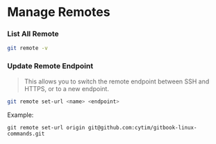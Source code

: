 # Manage Remotes


### List All Remote

```sh
git remote -v
```


### Update Remote Endpoint

> This allows you to switch the remote endpoint between SSH and HTTPS, or to a new endpoint.

```sh
git remote set-url <name> <endpoint>
```

Example:

```
git remote set-url origin git@github.com:cytim/gitbook-linux-commands.git
```

